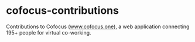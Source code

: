 # cofocus-contributions
Contributions to Cofocus (www.cofocus.one), a web application connecting 195+ people for virtual co-working. 
